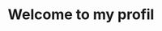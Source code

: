 <div id="header" align="center">
  <h1>Welcome to my profil</h1>
  <div id ="badges-container>
            <img src="https://img.shields.io/badge/LinkedIn-LinkedIn-blue" alt="LinkedIn Badge">
            </div>
</div>



